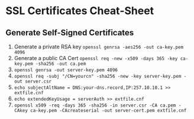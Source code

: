 # SSL Certificates Cheat-Sheet
## Generate Self-Signed Certificates
1. Generate a private RSA key `openssl genrsa -aes256 -out ca-key.pem 4096`
2. Generate a public CA Cert `openssl req -new -x509 -days 365 -key ca-key.pem -sha256 -out ca.pem`
3. `openssl genrsa -out server-key.pem 4096`
4. `openssl req -subj "/CN=yourcn" -sha256 -new -key server-key.pem -out server.csr`
5. `echo subjectAltName = DNS:your-dns.record,IP:257.10.10.1 >> extfile.cnf`
6. `echo extendedKeyUsage = serverAuth >> extfile.cnf`
7.  `openssl x509 -req -days 365 -sha256 -in server.csr -CA ca.pem -CAkey ca-key.pem -CAcreateserial -out server-cert.pem extfile.cnf`